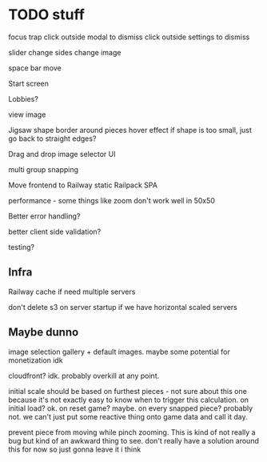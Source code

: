 # TODO stuff

focus trap
click outside modal to dismiss
click outside settings to dismiss

slider
change sides
change image

space bar move

Start screen

Lobbies?

view image

Jigsaw shape
border around pieces
hover effect
if shape is too small, just go back to straight edges?

Drag and drop image selector UI

multi group snapping

Move frontend to Railway static Railpack SPA

performance - some things like zoom don't work well in 50x50

Better error handling?

better client side validation?

testing?

## Infra

Railway cache if need multiple servers

don't delete s3 on server startup if we have horizontal scaled servers

## Maybe dunno

image selection gallery + default images. maybe some potential for monetization idk

cloudfront? idk. probably overkill at any point.

initial scale should be based on furthest pieces - not sure about this one
because it's not exactly easy to know when to trigger this calculation. on
initial load? ok. on reset game? maybe. on every snapped piece? probably not. we
can't just put some reactive thing onto game data and call it day.

prevent piece from moving while pinch zooming. This is kind of not really a bug
but kind of an awkward thing to see. don't really have a solution around this for now so just gonna leave it i think

